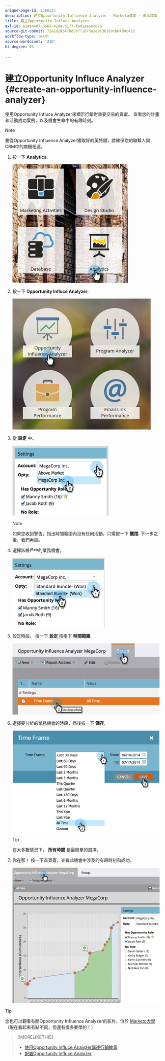 ```yaml
---
unique-page-id: 2360235
description: 建立Opportunity Influence Analyzer - Marketo檔案 — 產品檔案
title: 建立Opportunity Influce Analyzer
exl-id: a1ae4407-3668-4289-b177-fad1aee6c876
source-git-commit: 72e1d29347bd5b77107da1e9c30169cb6490c432
workflow-type: tm+mt
source-wordcount: '210'
ht-degree: 0%

---
```


# 建立Opportunity Influce Analyzer {#create-an-opportunity-influence-analyzer}

使用Opportunity Influce Analyzer來顯示行銷對重要交易的貢獻。 查看您的計畫和活動成功案例，以及機會生命中的有趣時刻。

>[!NOTE]
>
>要從Opportunity Influence Analyzer獲取好的英特爾，請確保您的聯繫人與CRM中的商機相連。

1. 按一下 **Analytics**.

   ![](assets/analytics.png)

1. 按一下 **Opportunity Influce Analyzer**.

   ![](assets/two.png)

1. 從 **設定** 中。

   ![](assets/image2014-9-17-8-3a56-3a32.png)

   >[!NOTE]
   >
   >如果您收到警告，指出時間範圍內沒有任何活動，只需按一下 **關閉**. 下一步之後，我們再談。

1. 選擇該帳戶中的業務機會。

   ![](assets/image2014-9-17-8-3a56-3a48.png)

1. 設定時段。 按一下 **設定** 按兩下 **時間範圍**.

   ![](assets/image2014-9-17-8-3a57-3a17.png)

1. 選擇要分析的業務機會的時段，然後按一下 **儲存**.

   ![](assets/image2014-9-17-8-3a57-3a27.png)

   >[!TIP]
   >
   >
   >在大多數情況下， **所有時間** 是最簡單的選擇。

1. 你在那！ 按一下首頁簽，查看此機會中涉及的有趣時刻和成功。

   ![](assets/image2014-9-17-8-3a57-3a42.png)

>[!TIP]
>
>您也可以觀看有關Opportunity Influence Analyzer的影片，位於 [Marketo大學](https://learn.marketo.com). （現在看起來有點不同，但還有很多要學的！）

>[!MORELIKETHIS]
>
>* [使用Opportunity Influce Analyzer講述行銷故事](/help/marketo/product-docs/reporting/revenue-cycle-analytics/opportunity-influence-analyzer/tell-the-marketing-story-with-an-opportunity-influence-analyzer.md)
>* [配置Opportunity Influce Analyzer](/help/marketo/product-docs/reporting/revenue-cycle-analytics/opportunity-influence-analyzer/configure-an-opportunity-influence-analyzer.md)

